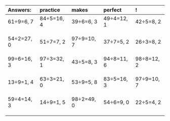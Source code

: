 | Answers: | practice | makes | perfect | ! |
| :--- | :--- | :--- | :--- | :--- |
| 61÷9=6, 7 | 84÷5=16, 4 | 39÷6=6, 3 | 49÷4=12, 1 | 42÷5=8, 2 | 
|   |   |   |   |   | 
|   |   |   |   |   | 
|   |   |   |   |   | 
| 54÷2=27, 0 | 51÷7=7, 2 | 97÷9=10, 7 | 37÷7=5, 2 | 26÷3=8, 2 | 
|   |   |   |   |   | 
|   |   |   |   |   | 
|   |   |   |   |   | 
| 99÷6=16, 3 | 97÷3=32, 1 | 43÷5=8, 3 | 94÷8=11, 6 | 98÷8=12, 2 | 
|   |   |   |   |   | 
|   |   |   |   |   | 
|   |   |   |   |   | 
| 13÷9=1, 4 | 63÷3=21, 0 | 53÷9=5, 8 | 83÷5=16, 3 | 97÷9=10, 7 | 
|   |   |   |   |   | 
|   |   |   |   |   | 
|   |   |   |   |   | 
| 59÷4=14, 3 | 14÷9=1, 5 | 98÷2=49, 0 | 54÷6=9, 0 | 22÷5=4, 2 | 
|   |   |   |   |   | 
|   |   |   |   |   | 
|   |   |   |   |   | 

